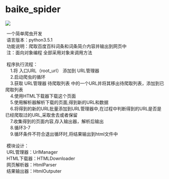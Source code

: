 # baike_spider 
![](https://img.shields.io/badge/platform-win-lightgrey.svg)
<div>&nbsp;一个简单爬虫开发</div><div>&nbsp;语言版本：python3.5.1</div><div>&nbsp;功能说明：爬取百度百科词条和词条简介内容并输出到网页中</div><div>&nbsp;注：面向对象编程 全部采用对象来调用方法</div><div>&nbsp;</div><div>&nbsp;程序执行流程：</div><div>&nbsp; &nbsp; 1.将 入口URL（root_url） 添加到 URL管理器</div><div>&nbsp; &nbsp; 2.启动爬虫的循环</div><div>&nbsp; &nbsp; 3.获取 URL管理器 待爬取列表 中的一个URL并将其移出待爬取列表，添加到已爬取列表</div><div>&nbsp; &nbsp; 4.使用HTML下载器下载这个页面</div><div>&nbsp; &nbsp; 5.使用解析器解析下载的页面,得到新的URL和数据</div><div>&nbsp; &nbsp; 6.将得到的新的URL批量添加到URL管理器中,在过程中判断得到的URL是否是已经爬取过的URL,采取舍去或者保留</div><div>&nbsp; &nbsp; 7.收集得到的页面内容,存入输出器，解析后输出</div><div>&nbsp; &nbsp; 8.循环3-7</div><div>&nbsp; &nbsp; 9.循环条件不符合退出循环时,将结果输出到html文件中</div><div><br></div><div>&nbsp;模块设计：</div><div>&nbsp;URL管理器：UrlManager</div><div>&nbsp;HTML下载器：HTMLDownloader</div><div>&nbsp;网页解析器：HtmlParser</div><div>&nbsp;结果输出器：HtmlOutputer</div>
